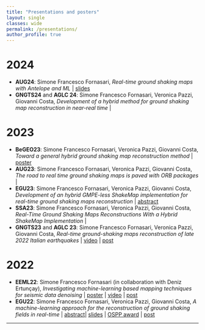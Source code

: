 ```yaml
---
title: "Presentations and posters"
layout: single
classes: wide
permalink: /presentations/
author_profile: true
---
```

# 2024
* **AUG24**: Simone Francesco Fornasari, *Real-time ground shaking maps with Antelope and ML* | [slides](https://sffornasari.github.io/presentations/aug24/)
* **GNGTS24** and **AGLC 24**: Simone Francesco Fornasari, Veronica Pazzi, Giovanni Costa, *Development of a hybrid method for ground shaking map reconstruction in near-real time* | 

# 2023
* **BeGEO23**: Simone Francesco Fornasari, Veronica Pazzi, Giovanni Costa, *Toward a general hybrid ground shaking map reconstruction method* | [poster](https://sffornasari.github.io/assets/img/BeGEO2023_poster.png)
* **AUG23**: Simone Francesco Fornasari, Veronica Pazzi, Giovanni Costa, *The road to real time ground shaking maps is paved with ORB packages* |
* **EGU23**: Simone Francesco Fornasari, Veronica Pazzi, Giovanni Costa, *Development of an hybrid GMPE-less ShakeMap implementation for real-time ground shaking  maps reconstruction* | [abstract](https://meetingorganizer.copernicus.org/EGU23/EGU23-15719.html)
* **SSA23**: Simone Francesco Fornasari, Veronica Pazzi, Giovanni Costa, *Real-Time Ground Shaking Maps Reconstructions With a Hybrid ShakeMap Implementation* |
* **GNGTS23** and **AGLC 23**: Simone Francesco Fornasari, Veronica Pazzi, Giovanni Costa, *Real-time ground-shaking maps reconstruction of late 2022 Italian earthquakes* | [video](https://youtu.be/uXOC122CHHM) | [post](https://sffornasari.github.io/work/GNGTS23/)

# 2022

* **EEML22**: Simone Francesco Fornasari (in collaboration with Deniz Ertunçay), *Investigating machine-learning based mapping techniques for seismic data denoising* | [poster](https://sffornasari.github.io/assets/img/EEML2022_poster.png) | [video](https://youtu.be/ww7PibKJ-_o) | [post](https://sffornasari.github.io/work/eeml22_poster/)
* **EGU22**: Simone Francesco Fornasari, Veronica Pazzi, Giovanni Costa, *A machine-learning approach for the reconstruction of ground shaking fields in real-time* | [abstract](https://meetingorganizer.copernicus.org/EGU22/EGU22-2673.html)| [slides](https://sffornasari.github.io/presentations/egu22/) | [OSPP award](https://www.egu.eu/awards-medals/ospp-award/2022/simone-francesco-fornasari/) | [post](https://sffornasari.github.io/work/egu22/) 

---
